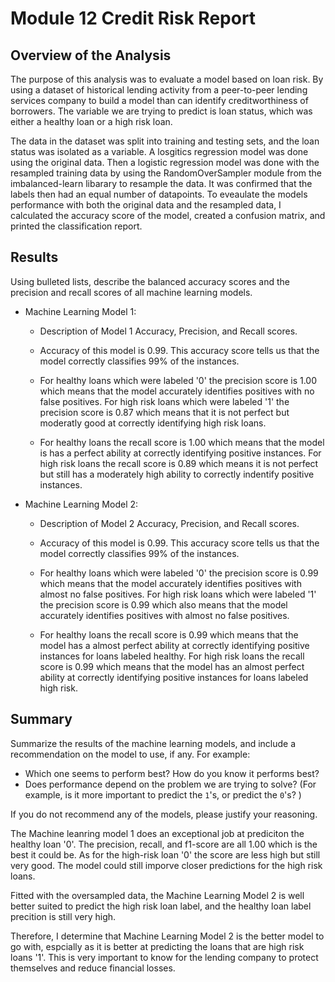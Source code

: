 # Module 12 Credit Risk Report 

## Overview of the Analysis



The purpose of this analysis was to evaluate a model based on loan risk. By using a dataset of historical lending activity from a peer-to-peer lending services company to build a model than can identify creditworthiness of borrowers. The variable we are trying to predict is loan status, which was either a healthy loan or a high risk loan. 

The data in the dataset was split into training and testing sets, and the loan status was isolated as a variable. A losgitics regression model was done using the original data. Then a logistic regression model was done with the resampled training data by using the RandomOverSampler module from the imbalanced-learn libarary to resample the data. It was confirmed that the labels then had an equal number of datapoints. To eveaulate the models performance with both the original data and the resampled data, I calculated the accuracy score of the model, created a confusion matrix, and printed the classification report.



## Results

Using bulleted lists, describe the balanced accuracy scores and the precision and recall scores of all machine learning models.

* Machine Learning Model 1:
  * Description of Model 1 Accuracy, Precision, and Recall scores.
  
   * Accuracy of this model is 0.99. This accuracy score tells us that the model correctly classifies 99% of the instances.
   * For healthy loans which were labeled '0' the precision score is 1.00 which means that the model accurately identifies positives with no false positives. For high risk loans which were labeled '1' the precision score is 0.87 which means that it is not perfect but moderatly good at correctly identifying high risk loans.
   * For healthy loans the recall score is 1.00 which means that the model is has a perfect ability at correctly identifying positive instances. For high risk loans the recall score is 0.89 which means it is not perfect but still has a moderately high ability to correctly indentify positive instances.

  
* Machine Learning Model 2:
  * Description of Model 2 Accuracy, Precision, and Recall scores.

  * Accuracy of this model is 0.99. This accuracy score tells us that the model correctly classifies 99% of the instances.
   * For healthy loans which were labeled '0' the precision score is 0.99 which means that the model accurately identifies positives with almost no false positives. For high risk loans which were labeled '1' the precision score is 0.99 which also means that the model accurately identifies positives with almost no false positives.
   * For healthy loans the recall score is 0.99  which means that the model has a almost perfect ability at correctly identifying positive instances for loans labeled healthy. For high risk loans the recall score is 0.99  which means that the model  has an almost perfect ability at correctly identifying positive instances for loans labeled high risk.
          
## Summary

Summarize the results of the machine learning models, and include a recommendation on the model to use, if any. For example:
* Which one seems to perform best? How do you know it performs best?
* Does performance depend on the problem we are trying to solve? (For example, is it more important to predict the `1`'s, or predict the `0`'s? )

If you do not recommend any of the models, please justify your reasoning.


 The Machine leanring model 1 does an exceptional job at prediciton the healthy loan '0'. The precision, recall, and f1-score are all 1.00 which is the best it could be. As for the high-risk loan '0' the score are less high but still very good. The model could still imporve closer predictions for the high risk loans.
 
 Fitted with the oversampled data, the Machine Learning Model 2 is well better suited to predict the high risk loan label, and the healthy loan label precition is still very high.
 
 Therefore, I determine that Machine Learning Model 2 is the better model to go with, espcially as it is better at predicting the loans that are high risk loans '1'. This is very important to know for the lending company to protect themselves and reduce financial losses.
